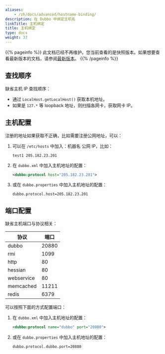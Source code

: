 ```yaml
---
aliases:
    - /zh/docs/advanced/hostname-binding/
description: 在 Dubbo 中绑定主机名
linkTitle: 主机绑定
title: 主机绑定
type: docs
weight: 37
---
```



{{% pageinfo %}} 此文档已经不再维护。您当前查看的是快照版本。如果想要查看最新版本的文档，请参阅[最新版本](/zh-cn/docs3-v2/java-sdk/advanced-features-and-usage/others/set-host/)。
{{% /pageinfo %}}

## 查找顺序

缺省主机 IP 查找顺序：

* 通过 `LocalHost.getLocalHost()` 获取本机地址。
* 如果是 `127.*` 等 loopback 地址，则扫描各网卡，获取网卡 IP。

## 主机配置

注册的地址如果获取不正确，比如需要注册公网地址，可以：

1. 可以在 `/etc/hosts` 中加入：机器名 公网 IP，比如：
    
    ```
    test1 205.182.23.201
    ```
    
2. 在 `dubbo.xml` 中加入主机地址的配置：

    ```xml
    <dubbo:protocol host="205.182.23.201">
    ```

3. 或在 `dubbo.properties` 中加入主机地址的配置：

    ```properties
   dubbo.protocol.host=205.182.23.201
    ```

## 端口配置

缺省主机端口与协议相关：

协议  | 端口
------------- | -------------
dubbo | 20880
rmi  | 1099
http  | 80
hessian | 80
webservice | 80
memcached | 11211
redis | 6379

可以按照下面的方式配置端口：

1. 在 `dubbo.xml` 中加入主机地址的配置：

    ```xml
    <dubbo:protocol name="dubbo" port="20880">
    ```

2. 或在 `dubbo.properties` 中加入主机地址的配置：

    ```properties
    dubbo.protocol.dubbo.port=20880
    ```
